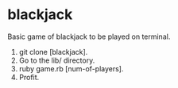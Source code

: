 # blackjack
Basic game of blackjack to be played on terminal.

1. git clone [blackjack].
2. Go to the lib/ directory.
3. ruby game.rb [num-of-players].
4. Profit.

